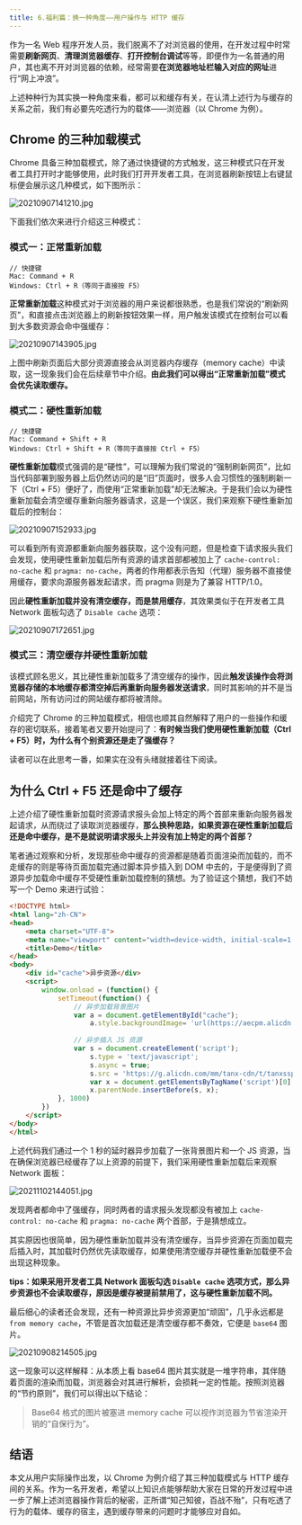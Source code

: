 ```yaml
---
title: 6.福利篇：换一种角度——用户操作与 HTTP 缓存
---
```




作为一名 Web 程序开发人员，我们脱离不了对浏览器的使用，在开发过程中时常需要**刷新网页**、**清理浏览器缓存**、**打开控制台调试**等等，即便作为一名普通的用户，其也离不开对浏览器的依赖，经常需要**在浏览器地址栏输入对应的网址**进行“网上冲浪”。

上述种种行为其实换一种角度来看，都可以和缓存有关，在认清上述行为与缓存的关系之前，我们有必要先吃透行为的载体——浏览器（以 Chrome 为例）。

## Chrome 的三种加载模式

Chrome 具备三种加载模式，除了通过快捷键的方式触发，这三种模式只在开发者工具打开时才能够使用，此时我们打开开发者工具，在浏览器刷新按钮上右键鼠标便会展示这几种模式，如下图所示：

![20210907141210.jpg](https://wuxiaohui-1254415986.cos.ap-nanjing.myqcloud.com/uPic/7cc28ee588144b02855a0a2b9eed2ed3~tplv-k3u1fbpfcp-watermark.awebp)

下面我们依次来进行介绍这三种模式：

### 模式一：正常重新加载

```
// 快捷键
Mac: Command + R
Windows: Ctrl + R（等同于直接按 F5）
```

**正常重新加载**这种模式对于浏览器的用户来说都很熟悉，也是我们常说的“刷新网页”，和直接点击浏览器上的刷新按钮效果一样，用户触发该模式在控制台可以看到大多数资源会命中强缓存：

![20210907143905.jpg](https://wuxiaohui-1254415986.cos.ap-nanjing.myqcloud.com/uPic/6bd0aaac032e4ea4a771838da77aa584~tplv-k3u1fbpfcp-watermark.awebp)

上图中刷新页面后大部分资源直接会从浏览器内存缓存（memory cache）中读取，这一现象我们会在后续章节中介绍。**由此我们可以得出“正常重新加载”模式会优先读取缓存。**

### 模式二：硬性重新加载

```
// 快捷键
Mac: Command + Shift + R
Windows: Ctrl + Shift + R（等同于直接按 Ctrl + F5）
```

**硬性重新加载**模式强调的是“硬性”，可以理解为我们常说的“强制刷新网页”，比如当代码部署到服务器上后仍然访问的是“旧”页面时，很多人会习惯性的强制刷新一下（Ctrl + F5）便好了，而使用“正常重新加载”却无法解决。于是我们会以为硬性重新加载会清空缓存重新向服务器请求，这是一个误区，我们来观察下硬性重新加载后的控制台：

![20210907152933.jpg](https://wuxiaohui-1254415986.cos.ap-nanjing.myqcloud.com/uPic/8de32f0eb89f4cc490ea437bd790d4c7~tplv-k3u1fbpfcp-watermark.awebp)

可以看到所有资源都重新向服务器获取，这个没有问题，但是检查下请求报头我们会发现，使用硬性重新加载后所有资源的请求首部都被加上了 `cache-control: no-cache` 和 `pragma: no-cache`，两者的作用都表示告知（代理）服务器不直接使用缓存，要求向源服务器发起请求，而 pragma 则是为了兼容 HTTP/1.0。

因此**硬性重新加载并没有清空缓存，而是禁用缓存**，其效果类似于在开发者工具 Network 面板勾选了 `Disable cache` 选项：

![20210907172651.jpg](https://wuxiaohui-1254415986.cos.ap-nanjing.myqcloud.com/uPic/ffad90318997453e820344ed1b8e6dea~tplv-k3u1fbpfcp-watermark.awebp)

### 模式三：清空缓存并硬性重新加载

该模式顾名思义，其比硬性重新加载多了清空缓存的操作，因此**触发该操作会将浏览器存储的本地缓存都清空掉后再重新向服务器发送请求**，同时其影响的并不是当前网站，所有访问过的网站缓存都将被清除。

介绍完了 Chrome 的三种加载模式，相信也顺其自然解释了用户的一些操作和缓存的密切联系，接着笔者又要开始提问了：**有时候当我们使用硬性重新加载（Ctrl + F5）时，为什么有个别资源还是走了强缓存？**

读者可以在此思考一番，如果实在没有头绪就接着往下阅读。

## 为什么 Ctrl + F5 还是命中了缓存

上述介绍了硬性重新加载时资源请求报头会加上特定的两个首部来重新向服务器发起请求，从而绕过了读取浏览器缓存，**那么换种思路，如果资源在硬性重新加载后还是命中缓存，是不是就说明请求报头上并没有加上特定的两个首部？**

笔者通过观察和分析，发现那些命中缓存的资源都是随着页面渲染而加载的，而不走缓存的则是等待页面加载完通过脚本异步插入到 DOM 中去的，于是便得到了资源异步加载命中缓存不受硬性重新加载控制的猜想。为了验证这个猜想，我们不妨写一个 Demo 来进行试验：

```html
<!DOCTYPE html>
<html lang="zh-CN">
<head>
    <meta charset="UTF-8">
    <meta name="viewport" content="width=device-width, initial-scale=1.0">
    <title>Demo</title>
</head>
<body>
    <div id="cache">异步资源</div>
    <script>
        window.onload = (function() {
            setTimeout(function() {
                // 异步加载背景图片
                var a = document.getElementById("cache");
                    a.style.backgroundImage= 'url(https://aecpm.alicdn.com/simba/img/TB183NQapLM8KJjSZFBSutJHVXa.jpg)';
                
                // 异步插入 JS 资源
                var s = document.createElement('script');
                    s.type = 'text/javascript';
                    s.async = true;
                    s.src = 'https://g.alicdn.com/mm/tanx-cdn/t/tanxssp.js?v=2';
                    var x = document.getElementsByTagName('script')[0];
                    x.parentNode.insertBefore(s, x);
            }, 1000)
        })
    </script>
</body>
</html>
```

上述代码我们通过一个 1 秒的延时器异步加载了一张背景图片和一个 JS 资源，当在确保浏览器已经缓存了以上资源的前提下，我们采用硬性重新加载后来观察 Network 面板：

![20211102144051.jpg](https://wuxiaohui-1254415986.cos.ap-nanjing.myqcloud.com/uPic/ac636fd8f4bf4eb09911970d382dadfc~tplv-k3u1fbpfcp-watermark.awebp)

发现两者都命中了强缓存，同时两者的请求报头发现都没有被加上 `cache-control: no-cache` 和 `pragma: no-cache` 两个首部，于是猜想成立。

其实原因也很简单，因为硬性重新加载并没有清空缓存，当异步资源在页面加载完后插入时，其加载时仍然优先读取缓存，如果使用清空缓存并硬性重新加载便不会出现这种现象。

**tips：如果采用开发者工具 Network 面板勾选 `Disable cache` 选项方式，那么异步资源也不会读取缓存，原因是缓存被提前禁用了，这与硬性重新加载不同。**

最后细心的读者还会发现，还有一种资源比异步资源更加“顽固”，几乎永远都是 `from memory cache`，不管是首次加载还是清空缓存都不奏效，它便是 `base64` 图片。

![20210908214505.jpg](https://wuxiaohui-1254415986.cos.ap-nanjing.myqcloud.com/uPic/a84f5f7a92a74060918ef20725ff398f~tplv-k3u1fbpfcp-watermark.awebp)

这一现象可以这样解释：从本质上看 base64 图片其实就是一堆字符串，其伴随着页面的渲染而加载，浏览器会对其进行解析，会损耗一定的性能。按照浏览器的“节约原则”，我们可以得出以下结论：

> Base64 格式的图片被塞进 memory cache 可以视作浏览器为节省渲染开销的“自保行为”。

## 结语

本文从用户实际操作出发，以 Chrome 为例介绍了其三种加载模式与 HTTP 缓存间的关系。作为一名开发者，希望以上知识点能够帮助大家在日常的开发过程中进一步了解上述浏览器操作背后的秘密，正所谓“知己知彼，百战不殆”，只有吃透了行为的载体、缓存的宿主，遇到缓存带来的问题时才能够应对自如。
